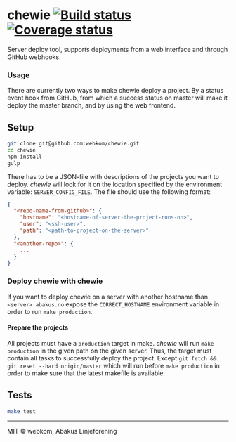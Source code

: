 # chewie [![Build status](https://ci.frigg.io/badges/webkom/chewie/)](https://ci.frigg.io/webkom/chewie/last/) [![Coverage status](https://ci.frigg.io/badges/coverage/webkom/chewie/)](https://ci.frigg.io/webkom/chewie/last/)
Server deploy tool, supports deployments from a web interface and through GitHub webhooks.

### Usage
There are currently two ways to make chewie deploy a project. By a status event hook
from GitHub, from which a success status on master will make it deploy the master
branch, and by using the web frontend.

## Setup
```bash
git clone git@github.com:webkom/chewie.git
cd chewie
npm install
gulp
```

There has to be a JSON-file with descriptions of the projects you want to deploy.
*chewie* will look for it on the location specified by the environment variable:
`SERVER_CONFIG_FILE`. The file should use the following format:

```json
{
  "<repo-name-from-github>": {
    "hostname": "<hostname-of-server-the-project-runs-on>",
    "user": "<ssh-user>",
    "path": "<path-to-project-on-the-server>"
  },
  "<another-repo>": { 
    ...
  }
}
```

### Deploy chewie with chewie
If you want to deploy chewie on a server with another hostname than `<server>.abakus.no` expose
the `CORRECT_HOSTNAME` environment variable in order to run `make production`.

#### Prepare the projects
All projects must have a `production` target in make. *chewie* will run 
`make production` in the given path on the given server. Thus, the target
must contain all tasks to successfully deploy the project. Except 
`git fetch && git reset --hard origin/master` which will run before
`make production` in order to make sure that the latest makefile is available.

## Tests
```bash
make test
```

--------
MIT © webkom, Abakus Linjeforening

